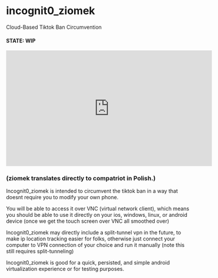 # incognit0_ziomek
Cloud-Based Tiktok Ban Circumvention

#### STATE: WIP

<iframe width="560" height="315" 
    src="https://www.youtube.com/embed/781yoclzkcg" 
    title="incognit0_ziomek promotion" 
    frameborder="0" 
    allow="accelerometer; autoplay; clipboard-write; encrypted-media; gyroscope; picture-in-picture" 
    allowfullscreen>
</iframe>

### (ziomek translates directly to compatriot in Polish.)


Incognit0_ziomek is intended to circumvent the tiktok ban in a way that doesnt require you to modify your own phone.



You will be able to access it over VNC (virtual network client), which means you should be able to use it directly on your ios, windows, linux, or android device (once we get the touch screen over VNC all smoothed over)

Incognit0_ziomek may directly include a split-tunnel vpn in the future, to make ip location tracking easier for folks, otherwise just connect your computer to VPN connection of your choice and run it manually (note this still requires split-tunneling)

Incognit0_ziomek is good for a quick, persisted, and simple android virtualization experience or for testing purposes.

